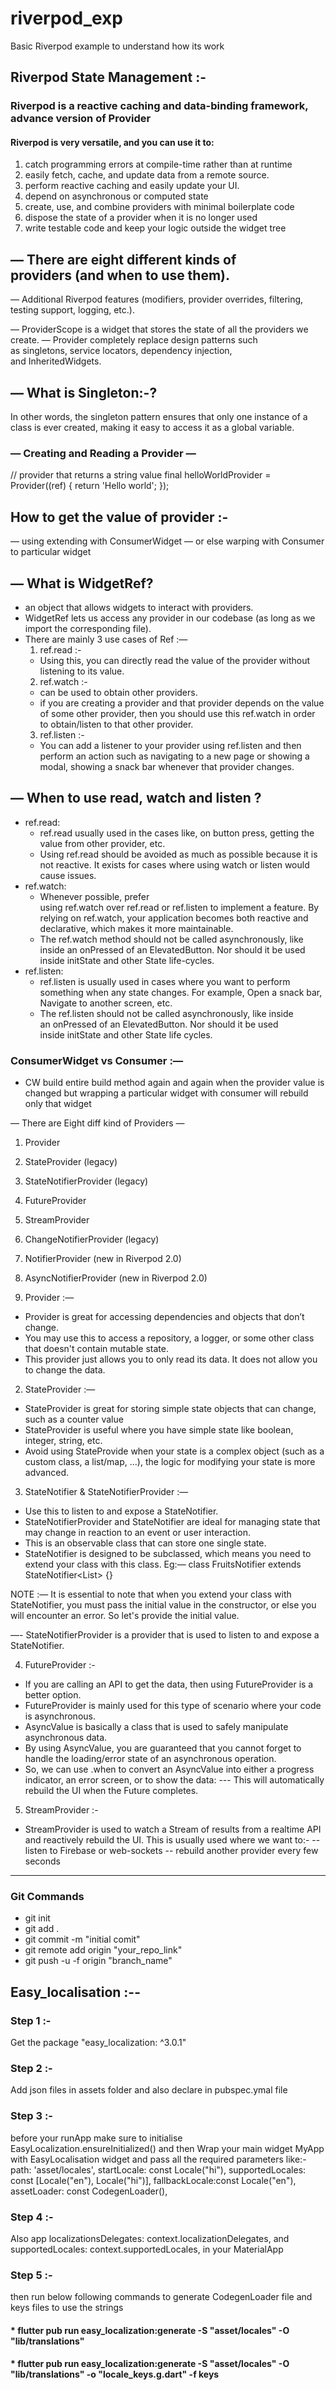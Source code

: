# riverpod_exp
Basic Riverpod example to understand how its work

## Riverpod State Management :-


### Riverpod is a reactive caching and data-binding framework, advance version of Provider

#### Riverpod is very versatile, and you can use it to:
1. catch programming errors at compile-time rather than at runtime
2. easily fetch, cache, and update data from a remote source.
3. perform reactive caching and easily update your UI.
4. depend on asynchronous or computed state
5. create, use, and combine providers with minimal boilerplate code
6. dispose the state of a provider when it is no longer used
7. write testable code and keep your logic outside the widget tree

## — There are eight different kinds of providers (and when to use them).

— Additional Riverpod features (modifiers, provider overrides, filtering, testing support, logging, etc.).


— ProviderScope is a widget that stores the state of all the providers we create.
— Provider completely replace design patterns such as singletons, service locators, dependency injection, and InheritedWidgets.


## — What is Singleton:-?
In other words, the singleton pattern ensures that only one instance of a class is ever created, making it easy to access it as a global variable.

### — Creating and Reading a Provider —

// provider that returns a string value
final helloWorldProvider = Provider<String>((ref) {
  return 'Hello world';
});

## How to get the value  of provider :-
— using extending with ConsumerWidget 
—  or else warping with Consumer to particular widget

## — What is WidgetRef?
- an object that allows widgets to interact with providers.
- WidgetRef lets us access any provider in our codebase (as long as we import the corresponding file).
- There are mainly 3 use cases of Ref :—
	1. ref.read :-
	-  Using this, you can directly read the value of the provider without listening to its value.
	2. ref.watch :-
	-  can be used to obtain other providers.
	- if you are creating a provider and that provider depends on the value of some other provider, then you 		   should use this ref.watch in order to obtain/listen to that other provider.
	3. ref.listen :-
	- You can add a listener to your provider using ref.listen and then perform an action such as navigating to a 	     new page or showing a modal, showing a snack bar whenever that provider changes.


## — When to use read, watch and listen ?
* ref.read:
    * ref.read usually used in the cases like, on button press, getting the value from other provider, etc.
    * Using ref.read should be avoided as much as possible because it is not reactive. It exists for cases where using watch or listen would cause issues.
* ref.watch:
    * Whenever possible, prefer using ref.watch over ref.read or ref.listen to implement a feature. By relying on ref.watch, your application becomes both reactive and declarative, which makes it more maintainable.
    * The ref.watch method should not be called asynchronously, like inside an onPressed of an ElevatedButton. Nor should it be used inside initState and other State life-cycles.
* ref.listen:
    * ref.listen is usually used in cases where you want to perform something when any state changes. For example, Open a snack bar, Navigate to another screen, etc.
    * The ref.listen should not be called asynchronously, like inside an onPressed of an ElevatedButton. Nor should it be used inside initState and other State life cycles.


### ConsumerWidget vs Consumer  :—
- CW build entire build method again and again when the provider value is changed but wrapping a particular widget with consumer will rebuild only that widget 



— There are Eight diff kind of Providers — 
1. Provider
2. StateProvider (legacy)
3. StateNotifierProvider (legacy)
4. FutureProvider
5. StreamProvider
6. ChangeNotifierProvider (legacy)
7. NotifierProvider (new in Riverpod 2.0)
8. AsyncNotifierProvider (new in Riverpod 2.0)

1. Provider :—
* Provider is great for accessing dependencies and objects that don’t change.
* You may use this to access a repository, a logger, or some other class that doesn't contain mutable state.
* This provider just allows you to only read its data. It does not allow you to change the data.

2. StateProvider :—
* StateProvider is great for storing simple state objects that can change, such as a counter value
* StateProvider is useful where you have simple state like boolean, integer, string, etc.
* Avoid using StateProvide when your state is a complex object (such as a custom class, a list/map, ...), the logic for modifying your state is more advanced.


3. StateNotifier & StateNotifierProvider :—
* Use this to listen to and expose a StateNotifier.
* StateNotifierProvider and StateNotifier are ideal for managing state that may change in reaction to an event or user interaction.
* This is an observable class that can store one single state.
* StateNotifier is designed to be subclassed, which means you need to extend your class with this class.
 Eg:— class FruitsNotifier extends StateNotifier<List<String>> {}

NOTE :—  It is essential to note that when you extend your class with StateNotifier, you must pass the initial value in the constructor, or else you will encounter an error. So let's provide the initial value.

—-  StateNotifierProvider is a provider that is used to listen to and expose a StateNotifier.
	
4. FutureProvider :-
* If you are calling an API to get the data, then using FutureProvider is a better option.
* FutureProvider is mainly used for this type of scenario where your code is asynchronous.
* AsyncValue is basically a class that is used to safely manipulate asynchronous data.
* By using AsyncValue, you are guaranteed that you cannot forget to handle the loading/error state of an asynchronous operation.
* So, we can use .when to convert an AsyncValue into either a progress indicator, an error screen, or to show the data:
	--- This will automatically rebuild the UI when the Future completes.
	
5. StreamProvider :-
* StreamProvider is used to watch a Stream of results from a realtime API and reactively rebuild the UI.
This is usually used where we want to:-
    -- listen to Firebase or web-sockets
    -- rebuild another provider every few seconds


----------------------

### Git Commands

* git init
* git add .
* git commit -m "initial comit"
* git remote add origin "your_repo_link"
* git push -u -f origin "branch_name"


## Easy_localisation :--

### Step 1 :-
Get the package "easy_localization: ^3.0.1"

### Step 2 :-
Add json files in assets folder and also declare in pubspec.ymal file

### Step 3 :-
before your runApp make sure to initialise EasyLocalization.ensureInitialized() and then
Wrap your main widget MyApp with EasyLocalisation widget and pass all the required parameters like:-
	path: 'asset/locales',
        startLocale: const Locale("hi"),
        supportedLocales: const [Locale("en"), Locale("hi")],
        fallbackLocale:const Locale("en"),
        assetLoader: const CodegenLoader(),
	
### Step 4 :-
Also app localizationsDelegates: context.localizationDelegates, and supportedLocales: context.supportedLocales, in your MaterialApp

### Step 5 :- 
then run below following commands to generate CodegenLoader file and keys files to use the strings

#### * flutter pub run easy_localization:generate -S "asset/locales"  -O "lib/translations"
 
#### * flutter pub run easy_localization:generate -S "asset/locales" -O "lib/translations" -o "locale_keys.g.dart" -f keys

